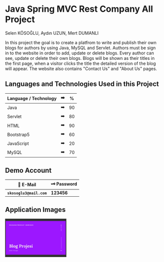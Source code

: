 # Java Spring MVC Rest Company All Project
Selen KÖSOĞLU, Aydın UZUN, Mert DUMANLI

In this project the goal is to create a platfrom to write and publish their own blogs for authors by using Java, MySQL and Servlet. Authors must be sign in to the website in order to add, update or delete blogs. Every author can see, update or delete their own blogs. Blogs will be shown as their titles in the first page, when a visitor clicks the title the detailed version of the blog will appear. The website also contains "Contact Us" and "About Us" pages.

## Languages and Technologies Used in this Project

| Language / Technology | :arrow_right:  |  % | 
| ------------- |:-------------:|:-------------:|
| Java | :arrow_right:  |  90 |
| Servlet | :arrow_right:  |  80 |
| HTML | :arrow_right:  |  90 |
| Bootstrap5 | :arrow_right:  |  60 |
| JavaScript | :arrow_right:  |  20 |
| MySQL | :arrow_right:  |  70 |

## Demo Account
| :closed_lock_with_key: E-Mail | :old_key: Password |
|----------|----------|
| **``skosoglu3@mail.com``**| **123456**|

## Application Images
<p>
  
<a href="https://github.com/selenkosoglu/Java-Servlet-MySql-Application-Blog-Project/blob/main/görseller/blog0.png" target="_blank">
<img src="https://github.com/selenkosoglu/Java-Servlet-MySql-Application-Blog-Project/blob/main/görseller/blog0.png" width="200" style="max-width:100%;"></a>
  
<p>
  
